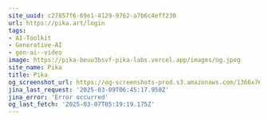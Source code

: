 ```yaml
---
site_uuid: c27857f6-69e1-4129-9762-a7b6c4eff230
url: https://pika.art/login
tags:
- AI-Toolkit
- Generative-AI
- gen-ai--video
image: https://pika-beuu3bsvf-pika-labs.vercel.app/images/og.jpeg
site_name: Pika
title: Pika
og_screenshot_url: https://og-screenshots-prod.s3.amazonaws.com/1366x768/80/false/3e860d578a9d2d5bf36ea32e2871db1928f10d67f005c48428fda671cdc43da0.jpeg
jina_last_request: '2025-03-09T06:45:17.950Z'
jina_error: 'Error occurred'
og_last_fetch: '2025-03-07T05:19:19.175Z'
---
```


